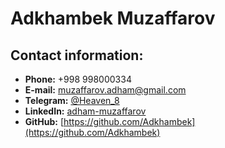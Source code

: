 # Adkhambek Muzaffarov

## Contact information:

-   **Phone:** +998 998000334
-   **E-mail:** [muzaffarov.adham@gmail.com](muzaffarov.adham@gmail.com)
-   **Telegram:** [@Heaven_8](https://t.me/Heaven_8)
-   **LinkedIn:** [adham-muzaffarov](https://www.linkedin.com/in/adham-muzaffarov)
-   **GitHub:** [https://github.com/Adkhambek](https://github.com/Adkhambek)
